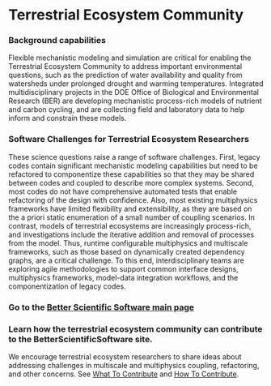 # Terrestrial Ecosystem Community

### Background capabilities
Flexible mechanistic modeling and simulation are critical for enabling the Terrestrial Ecosystem Community to address important environmental questions, such as the prediction of water availability and quality from watersheds under prolonged drought and warming temperatures. Integrated multidisciplinary projects in the DOE Office of Biological and Environmental Research (BER) are developing mechanistic process-rich models of nutrient and carbon cycling, and are collecting field and laboratory data to help inform and constrain these models.  

### Software Challenges for Terrestrial Ecosystem Researchers
These science questions raise a range of software challenges.  First, legacy codes contain significant mechanistic modeling capabilities but need to be refactored to componentize these capabilities so that they may be shared between codes and coupled to describe more complex systems. Second, most codes do not have comprehensive automated tests that enable refactoring of the design with confidence.  Also, most existing multiphysics frameworks have limited flexibility and extensibility, as they are based on the a priori static enumeration of a small number of coupling scenarios.  In contrast, models of terrestrial ecosystems are increasingly process-rich, and investigations include the iterative addition and removal of processes from the model.  Thus, runtime configurable multiphysics and multiscale frameworks, such as those based on dynamically created dependency graphs, are a critical challenge. To this end, interdisciplinary teams are exploring agile methodologies to support common interface designs, multiphysics frameworks, model-data integration workflows, and the componentization of legacy codes.

### Go to the [Better Scientific Software main page](../Homepage.md)

### Learn how the terrestrial ecosystem community can contribute to the BetterScientificSoftware site.
We encourage terrestrial ecosystem researchers to share ideas about addressing challenges in multiscale and multiphysics coupling, refactoring, and other concerns.  See [What To Contribute](../WhatToContribute.md) and [How To Contribute](../HowToContribute.md).
